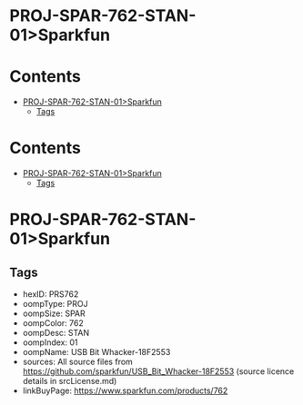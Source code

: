 
PROJ-SPAR-762-STAN-01>Sparkfun
==============================

Contents
========

* [PROJ-SPAR-762-STAN-01>Sparkfun](#proj-spar-762-stan-01sparkfun)
	* [Tags](#tags)

Contents
========

* [PROJ-SPAR-762-STAN-01>Sparkfun](#proj-spar-762-stan-01sparkfun)
	* [Tags](#tags)

# PROJ-SPAR-762-STAN-01>Sparkfun

## Tags

- hexID: PRS762
- oompType: PROJ
- oompSize: SPAR
- oompColor: 762
- oompDesc: STAN
- oompIndex: 01
- oompName: USB Bit Whacker-18F2553
- sources: All source files from https://github.com/sparkfun/USB_Bit_Whacker-18F2553 (source licence details in srcLicense.md)
- linkBuyPage: https://www.sparkfun.com/products/762

